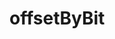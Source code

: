 # offsetByBit

<!-- TODO-START
TODO: Fill short description here.

## Type signature

TODO: Fill type signature down below.

```
any ⇒ any
```

## Examples

TODO: List at least one example down below.

```javascript
offsetByBit(); // ⇒ TODO
```

## Questions

TODO: List questions that may this function answers.
TODO-END -->
